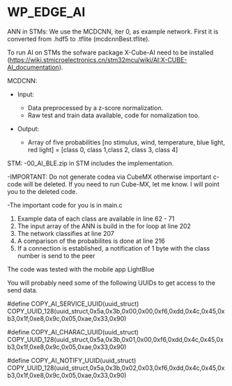 # WP_EDGE_AI
ANN in STMs:
We use the MCDCNN, iter 0, as example network. First it is converted from .hdf5 to .tflite (mcdcnnBest.tflite).

To run AI on STMs the sofware package X-Cube-AI need to be installed (https://wiki.stmicroelectronics.cn/stm32mcu/wiki/AI:X-CUBE-AI_documentation).

MCDCNN:

- Input: 
  - Data preprocessed by a z-score normalization.
  - Raw test and train data available, code for nomalization too.
  
- Output:
  - Array of five probabilities [no stimulus, wind, temperature, blue light, red light] = [class 0, class 1,class 2, class 3, class 4]

STM:
-00_AI_BLE.zip in STM includes the implementation.

-IMPORTANT: Do not generate codea via CubeMX otherwise important c-code will be deleted. If you need to run Cube-MX, let me know. I will point you to the deleted code.

-The important code for you is in main.c
  1) Example data of each class are available in line 62 - 71
  2) The input array of the ANN is build in the for loop at line 202
  3) The network classifies at line 207
  4) A comparison of the probabilites is done at line 216
  5) If a connection is established, a notification of 1 byte with the class number is send to the peer
  
The code was tested with the mobile app LightBlue

You will probably need some of the following UUIDs to get access to the send data.

#define COPY_AI_SERVICE_UUID(uuid_struct)            COPY_UUID_128(uuid_struct,0x5a,0x3b,0x00,0x00,0xf6,0xdd,0x4c,0x45,0xb3,0x1f,0xe8,0x9c,0x05,0xae,0x33,0x90)

#define COPY_AI_CHARAC_UUID(uuid_struct)             COPY_UUID_128(uuid_struct,0x5a,0x3b,0x01,0x00,0xf6,0xdd,0x4c,0x45,0xb3,0x1f,0xe8,0x9c,0x05,0xae,0x33,0x90)

#define COPY_AI_NOTIFY_UUID(uuid_struct)             COPY_UUID_128(uuid_struct,0x5a,0x3b,0x02,0x03,0xf6,0xdd,0x4c,0x45,0xb3,0x1f,0xe8,0x9c,0x05,0xae,0x33,0x90)


